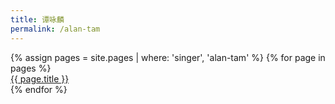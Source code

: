 ```yaml
---
title: 谭咏麟
permalink: /alan-tam
---
```


<div class='d-flex flex-row flex-wrap'>
  {% assign pages = site.pages | where: 'singer', 'alan-tam' %}
  {% for page in pages %}
  <div class="col-12">
    <a href="{{ page.permalink }}">
      <span class="chinese-title-h2">{{ page.title }}</span>
    </a>
  </div>
  {% endfor %}
</div>
